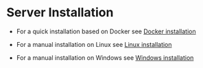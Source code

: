 # Server Installation

- For a quick installation based on Docker see [Docker installation](https://github.com/Cocolabs-SAS/kisaan-docker)

- For a manual installation on Linux see [Linux installation](installation-server-linux.md)

- For a manual installation on Windows see [Windows installation](installation-server-windows.md)